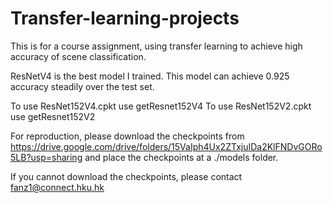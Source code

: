 # Transfer-learning-projects
This is for a course assignment, using transfer learning to achieve high accuracy of scene classification. 


ResNetV4 is the best model I trained. 
This model can achieve 0.925 accuracy steadily over the test set. 



To use ResNet152V4.cpkt use getResnet152V4
To use ResNet152V2.cpkt use getResnet152V2





For reproduction, please download the checkpoints from 
https://drive.google.com/drive/folders/15VaIph4Ux2ZTxjuIDa2KlFNDvGORo5LB?usp=sharing
and place the checkpoints at a ./models folder. 




If you cannot download the checkpoints, please contact fanz1@connect.hku.hk
